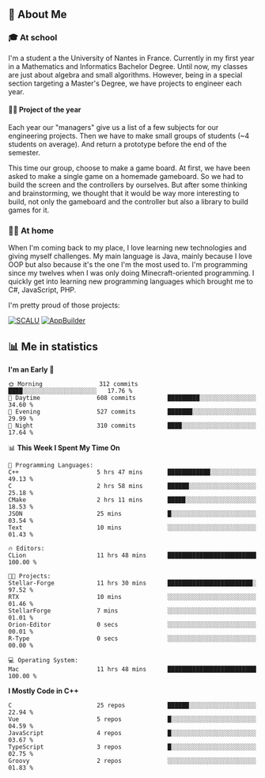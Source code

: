 ## 👀 About Me

### 🎓 At school

I'm a student a the University of Nantes in France. Currently in my first year in a Mathematics and Informatics Bachelor Degree. Until now, my classes are just about algebra and small algorithms. However, being in a special section targeting a Master's Degree, we have projects to engineer each year. 

#### 🔧🔬 Project of the year

Each year our "managers" give us a list of a few subjects for our engineering projects. Then we have to make small groups of students (~4 students on average). And return a prototype before the end of the semester.

This time our group, choose to make a game board. At first, we have been asked to make a single game on a homemade gameboard. So we had to build the screen and the controllers by ourselves. 
But after some thinking and brainstorming, we thought that it would be way more interesting to build, not only the gameboard and the controller but also a library to build games for it.

### 👨‍💻 At home

When I'm coming back to my place, I love learning new technologies and giving myself challenges. My main language is Java, mainly because I love OOP but also because it's the one I'm the most used to. I'm programming since my twelves when I was only doing Minecraft-oriented programming.  I quickly get into learning new programming languages which brought me to C#, JavaScript, PHP. 

I'm pretty proud of those projects:

[![SCALU](https://github-readme-stats.vercel.app/api/pin?username=renardfute&repo=SCALU)](https://github.com/renardfute/scalu)
[![AppBuilder](https://github-readme-stats.vercel.app/api/pin?username=pulsedev2&repo=AppBuilder)](https://github.com/pulsedev2/AppBuilder)

## 📊 Me in statistics
<!--START_SECTION:waka-->
**I'm an Early 🐤** 

```text
🌞 Morning                312 commits         ████░░░░░░░░░░░░░░░░░░░░░   17.76 % 
🌆 Daytime                608 commits         █████████░░░░░░░░░░░░░░░░   34.60 % 
🌃 Evening                527 commits         ███████░░░░░░░░░░░░░░░░░░   29.99 % 
🌙 Night                  310 commits         ████░░░░░░░░░░░░░░░░░░░░░   17.64 % 
```


📊 **This Week I Spent My Time On** 

```text
💬 Programming Languages: 
C++                      5 hrs 47 mins       ████████████░░░░░░░░░░░░░   49.13 % 
C                        2 hrs 58 mins       ██████░░░░░░░░░░░░░░░░░░░   25.18 % 
CMake                    2 hrs 11 mins       █████░░░░░░░░░░░░░░░░░░░░   18.53 % 
JSON                     25 mins             █░░░░░░░░░░░░░░░░░░░░░░░░   03.54 % 
Text                     10 mins             ░░░░░░░░░░░░░░░░░░░░░░░░░   01.43 % 

🔥 Editors: 
CLion                    11 hrs 48 mins      █████████████████████████   100.00 % 

🐱‍💻 Projects: 
Stellar-Forge            11 hrs 30 mins      ████████████████████████░   97.52 % 
RTX                      10 mins             ░░░░░░░░░░░░░░░░░░░░░░░░░   01.46 % 
StellarForge             7 mins              ░░░░░░░░░░░░░░░░░░░░░░░░░   01.01 % 
Orion-Editor             0 secs              ░░░░░░░░░░░░░░░░░░░░░░░░░   00.01 % 
R-Type                   0 secs              ░░░░░░░░░░░░░░░░░░░░░░░░░   00.00 % 

💻 Operating System: 
Mac                      11 hrs 48 mins      █████████████████████████   100.00 % 
```

**I Mostly Code in C++** 

```text
C                        25 repos            ██████░░░░░░░░░░░░░░░░░░░   22.94 % 
Vue                      5 repos             █░░░░░░░░░░░░░░░░░░░░░░░░   04.59 % 
JavaScript               4 repos             █░░░░░░░░░░░░░░░░░░░░░░░░   03.67 % 
TypeScript               3 repos             █░░░░░░░░░░░░░░░░░░░░░░░░   02.75 % 
Groovy                   2 repos             ░░░░░░░░░░░░░░░░░░░░░░░░░   01.83 % 
```




<!--END_SECTION:waka-->
